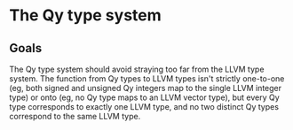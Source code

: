 The Qy type system
==================

Goals
-----

The Qy type system should avoid straying too far from the LLVM type system. The
function from Qy types to LLVM types isn't strictly one-to-one (eg, both signed
and unsigned Qy integers map to the single LLVM integer type) or onto (eg, no
Qy type maps to an LLVM vector type), but every Qy type corresponds to exactly
one LLVM type, and no two distinct Qy types correspond to the same LLVM type.

